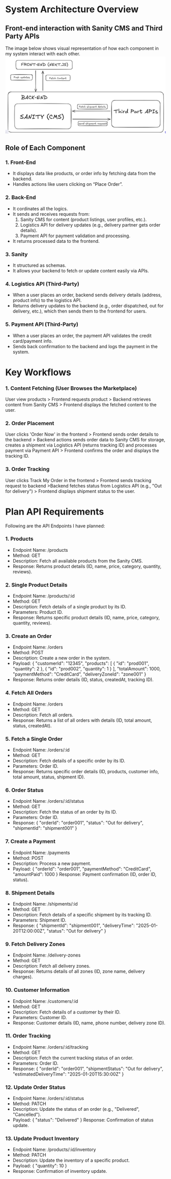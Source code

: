 # System Architecture Overview

## Front-end interaction with Sanity CMS and Third Party APIs
The image below shows visual representation of how each component in my system interact with each other. 
![Image](./Diagram.png)

## Role of Each Component
### 1. Front-End
- It displays data like products, or order info by fetching data from the backend.
- Handles actions like users clicking on “Place Order”.

### 2. Back-End
- It cordinates all the logics.
- It sends and receives requests from:
  1. Sanity CMS for content (product listings, user profiles, etc.).
  2. Logistics API for delivery updates (e.g., delivery partner gets order details).
  3. Payment API for payment validation and processing.
- It returns processed data to the frontend.

### 3. Sanity
- It structured as schemas.
- It allows your backend to fetch or update content easily via APIs.

### 4. Logistics API (Third-Party)
- When a user places an order, backend sends delivery details (address, product info) to the logistics API.
- Returns delivery updates to the backend (e.g., order dispatched, out for delivery, etc.), which then sends them to the frontend for users.

### 5. Payment API (Third-Party)
- When a user places an order, the payment API validates the credit card/payment info.
- Sends back confirmation to the backend and logs the payment in the system.

# Key Workflows
### 1. Content Fetching (User Browses the Marketplace)
User view products > Frontend requests product > Backend retrieves content from Sanity CMS > Frontend displays the fetched content to the user.

### 2. Order Placement
User clicks 'Order Now' in the frontend > Frontend sends order details to the backend > Backend actions sends order data to Sanity CMS for storage, creates a shipment via Logistics API (returns tracking ID) and processes payment via Payment API > Frontend confirms the order and displays the tracking ID.

### 3. Order Tracking
User clicks Track My Order in the frontend > Frontend sends tracking request to backend >Backend fetches status from Logistics API (e.g., "Out for delivery") > Frontend displays shipment status to the user.

# Plan API Requirements
Following are the API Endpoints I have planned:

### 1.	Products 
- Endpoint Name: /products
- Method: GET
- Description: Fetch all available products from the Sanity CMS.
- Response: Returns product details (ID, name, price, category, quantity, reviews).
  
### 2.	Single Product Details 
- Endpoint Name: /products/:id 
- Method: GET 
- Description: Fetch details of a single product by its ID. 
- Parameters: Product ID. 
- Response: Returns specific product details (ID, name, price, category, quantity, reviews). 

### 3.	Create an Order 
- Endpoint Name: /orders 
- Method: POST 
- Description: Create a new order in the system. 
- Payload: { "customerId": "12345", "products": [ { "id": "prod001", "quantity": 2 }, { "id": "prod002", "quantity": 1 } ], "totalAmount": 1000, "paymentMethod": "CreditCard", "deliveryZoneId": "zone001" } 
- Response: Returns order details (ID, status, createdAt, tracking ID).

### 4.	Fetch All Orders 
- Endpoint Name: /orders 
- Method: GET 
- Description: Fetch all orders. 
- Response: Returns a list of all orders with details (ID, total amount, status, createdAt). 

### 5.	Fetch a Single Order
- Endpoint Name: /orders/:id 
- Method: GET 
- Description: Fetch details of a specific order by its ID. 
- Parameters: Order ID. 
- Response: Returns specific order details (ID, products, customer info, total amount, status, shipment ID).

### 6.	Order Status 
- Endpoint Name: /orders/:id/status 
- Method: GET 
- Description: Fetch the status of an order by its ID. 
- Parameters: Order ID. 
- Response: { "orderId": "order001", "status": "Out for delivery", "shipmentId": "shipment001" } 

### 7.	Create a Payment 
- Endpoint Name: /payments 
- Method: POST 
- Description: Process a new payment. 
- Payload: { "orderId": "order001", "paymentMethod": "CreditCard", "amountPaid": 1000 } Response: Payment confirmation (ID, order ID, status). 

### 8.	Shipment Details 
- Endpoint Name: /shipments/:id 
- Method: GET 
- Description: Fetch details of a specific shipment by its tracking ID. 
- Parameters: Shipment ID. 
- Response: { "shipmentId": "shipment001", "deliveryTime": "2025-01-20T12:00:00Z", "status": "Out for delivery" } 

### 9.	Fetch Delivery Zones 
- Endpoint Name: /delivery-zones 
- Method: GET 
- Description: Fetch all delivery zones. 
- Response: Returns details of all zones (ID, zone name, delivery charges). 

### 10.	Customer Information 
- Endpoint Name: /customers/:id 
- Method: GET 
- Description: Fetch details of a customer by their ID. 
- Parameters: Customer ID. 
- Response: Customer details (ID, name, phone number, delivery zone ID). 

### 11.	Order Tracking 
- Endpoint Name: /orders/:id/tracking 
- Method: GET 
- Description: Fetch the current tracking status of an order. 
- Parameters: Order ID. 
- Response: { "orderId": "order001", "shipmentStatus": "Out for delivery", "estimatedDeliveryTime": "2025-01-20T15:30:00Z" } 

### 12.	Update Order Status 
- Endpoint Name: /orders/:id/status 
- Method: PATCH 
- Description: Update the status of an order (e.g., "Delivered", "Cancelled"). 
- Payload: { "status": "Delivered" } Response: Confirmation of status update. 

### 13.	Update Product Inventory 
- Endpoint Name: /products/:id/inventory 
- Method: PATCH 
- Description: Update the inventory of a specific product. 
- Payload: { "quantity": 10 } 
- Response: Confirmation of inventory update.



